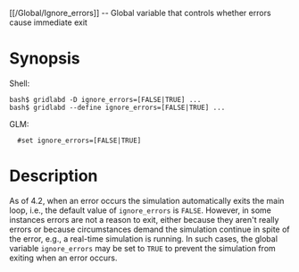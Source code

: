 [[/Global/Ignore_errors]] -- Global variable that controls whether errors cause immediate exit

# Synopsis

Shell:

~~~
bash$ gridlabd -D ignore_errors=[FALSE|TRUE] ...
bash$ gridlabd --define ignore_errors=[FALSE|TRUE] ...
~~~

GLM:

~~~
  #set ignore_errors=[FALSE|TRUE]  
~~~

# Description

As of 4.2, when an error occurs the simulation automatically exits the main loop, i.e., the default value of `ignore_errors` is `FALSE`.  However, in some instances errors are not a reason to exit, either because they aren't really errors or because circumstances demand the simulation continue in spite of the error, e.g., a real-time simulation is running.  In such cases, the global variable `ignore_errors` may be set to `TRUE` to prevent the simulation from exiting when an error occurs.
